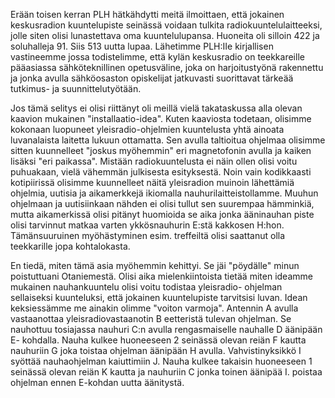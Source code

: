 
Erään toisen kerran PLH hätkähdytti meitä ilmoittaen, että jokainen keskusradion kuuntelupiste 
seinässä voidaan tulkita radiokuuntelulaitteeksi, jolle siten olisi lunastettava oma kuuntelulupansa. 
Huoneita oli silloin 422 ja soluhalleja 91. Siis 513 uutta lupaa. Lähetimme PLH:IIe kirjallisen 
vastineemme jossa todistelimme, että kylän keskusradio on teekkareille pääasiassa sähköteknillinen 
opetusväline, joka on harjoitustyönä rakennettu ja jonka avulla sähköosaston opiskelijat jatkuvasti 
suorittavat tärkeää tutkimus- ja suunnittelutyötään.

Jos tämä selitys ei olisi riittänyt oli meillä vielä takataskussa alla olevan kaavion mukainen 
"installaatio-idea". Kuten kaaviosta todetaan, olisimme kokonaan luopuneet yleisradio-ohjelmien 
kuuntelusta yhtä ainoata luvanalaista laitetta lukuun ottamatta. Sen avulla taltioitua ohjelmaa olisimme 
sitten kuunnelleet "joskus myöhemmin" eri magnetofonin avulla ja kaiken lisäksi "eri paikassa". 
Mistään radiokuuntelusta ei näin ollen olisi voitu puhuakaan, vielä vähemmän julkisesta esityksestä. 
Noin vain kodikkaasti kotipiirissä olisimme kuunnelleet näitä yleisradion muinoin lähettämiä ohjelmia, 
uutisia ja aikamerkkejä ikiomalla nauhurilaitteistollamme. Muuhun ohjelmaan ja uutisiinkaan nähden 
ei olisi tullut sen suurempaa hämminkiä, mutta aikamerkissä olisi pitänyt huomioida se aika jonka 
ääninauhan piste olisi tarvinnut matkaa varten ykkösnauhurin E:stä kakkosen H:hon. Tämänsuuruinen 
myöhästyminen esim. treffeiltä olisi saattanut olla teekkarille jopa kohtalokasta.

En tiedä, miten tämä asia myöhemmin kehittyi. Se jäi "pöydälle" minun poistuttuani Otaniemestä. Olisi 
aika mielenkiintoista tietää miten ideamme mukainen nauhankuuntelu olisi voitu todistaa yleisradio-
ohjelman sellaiseksi kuunteluksi, että jokainen kuuntelupiste tarvitsisi luvan. Idean keksiessämme me 
ainakin olimme "voiton varmoja". Antennin A avulla vastaanottaa yleisradiovastaanotin B eetteristä 
tulevan ohjelman. Se nauhottuu tosiajassa nauhuri C:n avulla rengasmaiselle nauhalle D äänipään E-
kohdalla. Nauha kulkee huoneeseen 2 seinässä olevan reiän F kautta nauhuriin G joka toistaa ohjelman 
äänipään H avulla. Vahvistinyksikkö I syöttää nauhaohjelman kaiuttimiin J. Nauha kulkee takaisin 
huoneeseen 1 seinässä olevan reiän K kautta ja nauhuriin C jonka toinen äänipää I. poistaa ohjelman 
ennen E-kohdan uutta äänitystä.